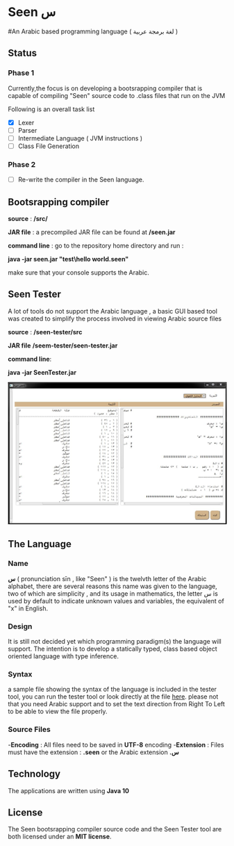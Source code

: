 # Seen   س 

#An Arabic based programming language ( لغة برمجة عربية  )                              
 

## Status
### Phase 1
Currently,the focus is on developing a bootsrapping compiler that is capable of compiling "Seen" source code to .class files that run on the JVM   

Following is an overall task list  
- [x] Lexer
- [ ] Parser
- [ ] Intermediate Language ( JVM instructions )
- [ ] Class File Generation 

### Phase 2
- [ ] Re-write the compiler in the Seen language. 

## Bootsrapping compiler
**source**  : **/src/**

**JAR file** : a precompiled JAR file can be found at **/seen.jar**

**command line** : go to the repository home directory and run :
 
 **java -jar seen.jar "test\hello world.seen"**
 
 make sure that your console supports the Arabic.
 
   

## Seen Tester
A lot of tools do not support the Arabic language , a basic GUI based tool was created to simplify the process involved in viewing Arabic source files

**source** : **/seen-tester/src**  

**JAR file**  **/seem-tester/seen-tester.jar**

**command line**:

 **java -jar SeenTester.jar**
 
 ![Tester screenshot](https://github.com/abukhadra/Seen/blob/master/images/seen_tester.jpg)
 
## The Language
### Name 
**س** ( pronunciation sīn , like "Seen" ) is the twelvth letter of the Arabic alphabet, there are several reasons this name was given to the language, two of which are simplicity , and its usage in  mathematics, the letter س is used by default to indicate unknown values and variables, the equivalent of "x" in English.
 

### Design
It is still not decided yet which programming paradigm(s) the language will support. 
The intention is to develop a statically typed, class based object oriented language with type inference.
  
  
### Syntax
a sample file showing the syntax of the language is included in the tester tool, you can run the tester tool or look directly at the file [here](https://github.com/abukhadra/Seen/blob/master/seen-tester/src/seen/tester/test1.seen). please not that you need Arabic  support and to set the text direction from Right To Left to be able to view the file properly.

### Source Files
-**Encoding** : All files need to be saved in **UTF-8** encoding
-**Extension** : Files must have the extension : **.seen** or the Arabic extension **.س**



## Technology
The applications are written using **Java 10**



## License
The Seen bootsrapping compiler source code and the Seen Tester tool are both licensed under an **MIT license**.  


